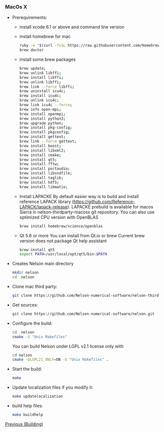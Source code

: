 ### MacOs X

* Prerequirements:
    - install xcode 6.1 or above and command line version
    - install homebrew for mac
        ```bash
        ruby -e "$(curl -fsSL https://raw.githubusercontent.com/Homebrew/install/master/install)"
        brew doctor
        ```
    - install some brew packages
        ```bash
      brew update;
      brew unlink libffi;
      brew install libffi;
      brew unlink libffi;
      brew link --force libffi;
      brew uninstall icu4c;
      brew install icu4c;
      brew unlink icu4c;
      brew link icu4c --force;
      brew info open-mpi;
      brew install openmpi;
      brew install python3;
      brew upgrade python;
      brew install pkg-config;
      brew install pkgconfig;
      brew install gettext;
      brew link --force gettext;
      brew install boost;
      brew install libxml2;
      brew install cmake;
      brew install qt5;
      brew install fftw;
      brew install portaudio;
      brew install libsndfile;
      brew install taglib;
      brew install hdf5; 
      brew install libmatio; 
         ```
    - Install LAPACKE
    By default easier way is to build and install reference LAPACK library (https://github.com/Reference-LAPACK/lapack-release).
    LAPACKE prebuild is available for macos Sierra in nelson-thirdparty-macosx git repository.
    You can also use optimized CPU version with OpenBLAS
        ```bash
        brew install homebrew/science/openblas
        ```
    
    - Qt 5.6 or more
    You can install from Qt.io or brew
    Current brew version does not package Qt help assistant
        ```bash
        brew install qt5
        export PATH=/usr/local/opt/qt5/bin:$PATH
        ```
* Creates Nelson main directory
    ```bash
    mkdir nelson
    cd  nelson
    ```
* Clone mac third party:
    ```bash
    git clone https://github.com/Nelson-numerical-software/nelson-thirdparty-macosx.git
    ```
* Get sources:
    ```bash
    git clone https://github.com/Nelson-numerical-software/nelson.git
    ```
* Configure the build:
    ```bash
    cd  nelson
    cmake -G "Unix Makefiles" 
    ```

    You can build Nelson under LGPL v2.1 license only with
    ```bash
    cd nelson
    cmake -DLGPL21_ONLY=ON -G "Unix Makefiles" .
    ```    
* Start the build:
    ```bash
    make
    ```
* Update localization files if you modify it:
    ```bash
    make updatelocalization
    ```
* build help files:
    ```bash
    make buildhelp
    ```


[Previous (Building)](BUILDING.md)